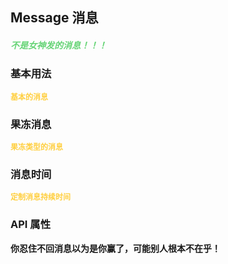 ## Message 消息
<h5 style="color: #66d476">不是女神发的消息！！！</h5>

<script setup>
    import BasicDemo from '../demo/basic_demo.vue'
    import TimeDemo from '../demo/time_demo.vue'
    import SecondaryDemo from '../demo/secondary_demo.vue'
    import Preview from '../../../src/components/preview.vue'
</script>

### 基本用法
<p style="color: #ffcf3f; font-size: 12px; font-weight: 900;">基本的消息</p>
<BasicDemo />
<Preview comp="message" demo="basic_demo"/>

### 果冻消息
<p style="color: #ffcf3f; font-size: 12px; font-weight: 900;">果冻类型的消息</p>
<SecondaryDemo />
<Preview comp="message" demo="secondary_demo"/>

### 消息时间
<p style="color: #ffcf3f; font-size: 12px; font-weight: 900;">定制消息持续时间</p>
<TimeDemo />
<Preview comp="message" demo="time_demo"/>

<!-- API表格 -->
### API 属性
<p style="color: var(--color-success); font-size: 14px; font-weight: 900;">你忍住不回消息以为是你赢了，可能别人根本不在乎！</p>
<script setup>
    import ApiTable from '../../../src/components/api_table.vue'
    const data = {
        columns: [
            {
                title: '名称'
            },
            {
                title: '类型'
            },
            {
                title: '默认值'
            },
            {
                title: '说明'
            }
        ],
        item: [
            {
                name: 'message',
                type: 'String',
                default: 'null',
                explain: '内容数据'
            },
            {
                name: 'type',
                type: 'String',
                default: 'primary | success | error | info',
                explain: '类型属性'
            },
            {
                name: 'duration',
                type: 'String',
                default: '1500',
                explain: '持续时间'
            },
            {
                name: 'secondary',
                type: 'Boolean',
                default: 'false | true',
                explain: '次要属性'
            },
            {
                name: 'offset',
                type: 'Number',
                default: '10',
                explain: '偏移量(单位：px)'
            },
            {
                name: 'gap',
                type: 'Number',
                default: '20',
                explain: '消息间隔距离(单位：px)'
            }
        ]
  }
</script>
<ApiTable :data="data" />
